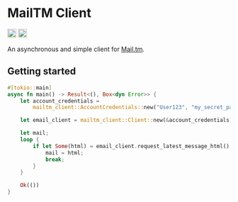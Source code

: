 # MailTM Client

[<img alt="crates.io" src="https://img.shields.io/crates/v/mailtm-client" height="20" />](https://crates.io/crates/mailtm-client)
[<img alt="Build status" src="https://img.shields.io/github/actions/workflow/status/Max-Beier/mailtm-client-rs/rust.yml" height="20" />](https://github.com/Max-Beier/mailtm-client-rs/actions)

An asynchronous and simple client for [Mail.tm](https://mail.tm/de/).

## Getting started

```rust
#[tokio::main]
async fn main() -> Result<(), Box<dyn Error>> {
    let account_credentials =
        mailtm_client::AccountCredentials::new("User123", "my_secret_password");

    let email_client = mailtm_client::Client::new(&account_credentials).await?;

    let mail;
    loop {
        if let Some(html) = email_client.request_latest_message_html().await? {
            mail = html;
            break;
        }
    }

    Ok(())
}
```
